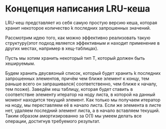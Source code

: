 # Концепция написания LRU-кеша

LRU-кеш представляет из себя самую простую версию кеша,
которая хранит некоторое количество k последних запрошенных
значений.

Рассмотрим идею того, как можно эффективно реализовать 
такую структуру(этот подход является эффективным и находит
применение в других местах, например в хещ-таблицах).

Пусть мы хотим хранить некоторый тип T, который
должен быть хешируемым.

Будем хранить двусвязный список, который будет хранить
k последних запрошенных элементов, причём
чем ближе элемент к концу, тем раньше всего он запрашивался(
соответственно, чем ближе к началу, тем позже).
Заведём хеш таблицу, которая будет ставить в соответствие 
элементу итератор на ноду листа, в которой на данный момент
находится текущий элемент.
Как только мы получаем итератор на ноду, мы переставляем её
в начало листа.
Если же элемента в листе нет, удаляем последний элемент листа,
а в начало вставляем текущий.
Таким образом амортизированно за O(1) мы умеем делать все операции,
достигнув требуемого результат.
